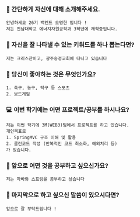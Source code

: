 ### 👋 간단하게 자신에 대해 소개해주세요.
    안녕하세요 26기 백엔드 오명헌 입니다 !
    저는 전남대학교 에너지자원공학과 3학년에 재학중입니다.

### 🔎 자신을 잘 나타낼 수 있는 키워드를 하나 뽑는다면?
    저는 크리스찬이고, 광주송정교회에 다니고 있습니다

### 💌 당신이 좋아하는 것은 무엇인가요?
    1. 축구, 농구, 탁구 등 스포츠
    2. 보드게임

### 💻 이번 학기에는 어떤 프로젝트/공부를 하시나요?
    저는 이번 학기에 3M(WEB3)팀에서 프로젝트를 하고 있습니다.
    개인목표로
    1. SpringMVC 구조 이해 및 활용
    2. 클린코드 작성 (반복적인 코드 최소화, 예외처리 등)
    가 있습니다.

### 👣 앞으로 어떤 것을 공부하고 싶으신가요?
    저는 자바와 스프링을 공부하고 싶습니다

### 💙 마지막으로 하고 싶으신 말씀이 있으시다면?
    앞으로 잘 부탁드립니다 !